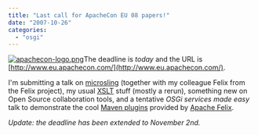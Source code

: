 ```yaml
---
title: "Last call for ApacheCon EU 08 papers!"
date: "2007-10-26"
categories: 
  - "osgi"
---
```


[![apachecon-logo.png](images/apachecon-logo.png)](http://www.eu.apachecon.com/)The deadline is _today_ and the URL is [http://www.eu.apachecon.com/](http://www.eu.apachecon.com/).

I'm submitting a talk on [microsling](http://codeconsult.ch/bertrand/archives/000808.html) (together with my colleague Felix from the Felix project), my usual [XSLT](http://www.slideshare.net/bdelacretaz) stuff (mostly a rerun), something new on Open Source collaboration tools, and a tentative _OSGi services made easy_ talk to demonstrate the cool [Maven plugins](http://felix.apache.org/site/maven-scr-plugin.html) provided by [Apache Felix](http://felix.apache.org/).

_Update: the deadline has been extended to November 2nd._
